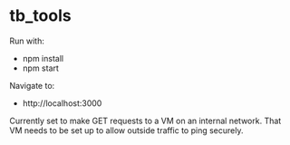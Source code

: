 # tb_tools

Run with:

  - npm install
  - npm start

Navigate to:

  - http://localhost:3000

Currently set to make GET requests to a VM on an internal network. That VM needs to be set up to allow outside traffic to 
ping securely.
